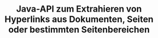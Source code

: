 ---
############################# Static ############################
layout: "auto-gen-gist"
draft: false
path: "de/parser/java/extract/xlsb/"
otherformats: DOC DOT DOCX DOCM DOTX DOTM TXT ODT OTT RTF PDF XHTML MHTML MD XML EPUB FB2 CHM XLS XLT XLSX XLSM XLTX XLTM ODS CSV OTS XLA XLAM PPT PPTX  PPS POT PPSX PPTM POTX PPSM ODP OTP PST OST EML EMLX MSG ONE 

############################# Head ############################
head_title: "Extrahieren von Hyperlinks aus Dokumenten, Seiten oder Seitenbereichen über die Java-API"
head_description: "GroupDocs.Parser Java API ermöglicht Entwicklern das Extrahieren von Hyperlinks aus Dokumenten, Dokumentseiten oder bestimmten Seitenbereichen von Excel, PowerPoint, PDF, Outlook und mehr."

############################# Header ############################
title: "Java-API zum Extrahieren von Hyperlinks aus Dokumenten, Seiten oder bestimmten Seitenbereichen"
description: "GroupDocs.Parser Java API erleichtert Entwicklern die Arbeit, indem es ihnen ermöglicht, Hyperlinks aus Dokumenten, Dokumentseiten oder bestimmten Seitenbereichen von PDF, DOCX, PPTX, EML, MSG, XLS, XLSX, CSV, RTF, EPUB und vielen mehr zu extrahieren."

######################### Download Button #######################
button:
    enable: true

############################# About ############################
about:
    enable: true
    title: "Wie führe ich eine Hyperlink-Extraktion aus verschiedenen Dokumenten über Java durch?"
    content: |
       Auf dieser Webseite wird erklärt, wie Sie Hyperlinks aus verschiedenen Dokumenttypen, Dokumentseiten oder einem bestimmten Bereich einer Seite mit nur wenigen Zeilen Java-Code parsen und extrahieren. Hyperlinks können sehr nützlich sein, um zwischen Seiten oder Websites zu navigieren, und können auf ein ganzes Dokument oder auf einen bestimmten Teil innerhalb eines Dokuments, Grafiken, Sounds, E-Mail-Adressen und mehr verweisen. GroupDocs.Parser für Java ist eine sehr leistungsfähige API, die es Softwareentwicklern ermöglicht, Dokumente zu parsen und Text sowie Metadaten aus verschiedenen populären Dokumenten in ihren eigenen Java-Anwendungen zu extrahieren. Es enthält mehrere erweiterte Funktionen zum Extrahieren von Text und Hyperlinks aus verschiedenen Dokumententypen wie PDF, E-Mails, E-Books, Microsoft Office-Formaten: Word (DOC, DOCX), PowerPoint (PPT, PPTX), Excel (XLS, XLSX), LibreOffice-Formate und viele mehr.

############################# content ############################
steps:
    enable: true
    block:
    - title_left: "So extrahieren Sie Hyperlinks aus XLSB-Dokumenten"
      content_left: |
       GroupDocs.Parser Java enthält Funktionen zum Extrahieren von Hyperlinks aus XLSB-Dokumenten. Das folgende Java-Codebeispiel zeigt, wie Hyperlinks aus dem XLSB-Dokument extrahiert werden können.

      title_right: "Extrahieren Sie Hyperlinks über Java"
      content_right: |
        * Erstellen Sie eine Instanz von [Parser](https://apireference.groupdocs.com/parser/java/com.groupdocs.parser/Parser)
        * Überprüfen Sie, ob das Dokument die Hyperlink-Extraktion unterstützt
        * Hyperlinks aus dem Dokument extrahieren
        * Rufen Sie die Methode [GetHyperlinks](https://apireference.groupdocs.com/parser/java/com.groupdocs.parser/Parser#getHyperlinks()) auf, um alle Hyperlinks aus dem gesamten Dokument zu extrahieren.
        * Über Hyperlinks iterieren und die Hyperlink-URL drucken

      gisthash: "036de701f5f17a02dd2353ee547afd5b"
      gistfile: "extract_hyperlinks_form_documents.java"

    - title_left: "So extrahieren Sie Hyperlinks von der XLSB-Dokumentenseite"
      content_left: |
       GroupDocs.Parser .NET ermöglicht es Softwareentwicklern, mit ein paar Codezeilen Hyperlinks aus XLSB-Dokumenten zu extrahieren. Der folgende C# .NET-Code zeigt die Extraktion von Hyperlinks innerhalb eines XLSB-Dokuments. 

      title_right: "Extrahieren Sie Hyperlinks über Java"
      content_right: |
        * Erstellen Sie eine Instanz von [Parser](https://apireference.groupdocs.com/parser/java/com.groupdocs.parser/Parser) 
        * Überprüfen Sie, ob das Dokument die Hyperlink-Extraktion unterstützt
        * Rufen Sie Dokumentinformationen ab, indem Sie die Methode [getDocumentInfo](https://apireference.groupdocs.com/parser/java/com.groupdocs.parser/Parser#getDocumentInfo()) aufrufen.
        * Iterieren Sie über Seiten und drucken Sie eine Seitenzahl
        * Hyperlinks aus dem Dokument extrahieren
        * Rufen Sie die Methode [GetHyperlinks](https://apireference.groupdocs.com/parser/java/com.groupdocs.parser/Parser#getHyperlinks()) auf, um alle Hyperlinks aus dem gesamten Dokument zu extrahieren.
        * Über Hyperlinks iterieren und die Hyperlink-URL drucken
     
      gisthash: "bcca6319f2287edb7295443c1def46ee"
      gistfile: "extract_hyperlinks_form_documents_page.java"
      
    - title_left: "Extrahieren Sie Hyperlinks aus dem Seitenbereich für XLSB-Dokumente"
      content_left: |
       Die GroupDocs.Parser-Java-API bietet vollständige Unterstützung zum einfachen Extrahieren von Hyperlinks aus der Seite des XLSB-Dokuments. Der folgende Java-Code zeigt, wie Programmierer Hyperlinks aus einem XLSB-Dokumentseitenbereich in ihren eigenen Java-Anwendungen extrahieren können.

      title_right: "Wie extrahiere ich Hyperlinks mit Java?"
      content_right: |
        * Erstellen Sie eine Instanz von [Parser](https://apireference.groupdocs.com/parser/java/com.groupdocs.parser/Parser) 
        * Überprüfen Sie das Dokument auf Unterstützung für die Hyperlink-Extraktion
        * Erstellen Sie die Optionen, die für die Hyperlink-Extraktion verwendet werden
        * Rufen Sie die Methode [GetHyperlinks](https://apireference.groupdocs.com/parser/java/com.groupdocs.parser/Parser#getHyperlinks()) auf, um alle Hyperlinks aus dem gesamten Dokument zu extrahieren.
        * Über Hyperlinks iterieren und die Hyperlink-URL drucken
     
      gisthash: "4aefff1fcc6733c0fc12b736d7e36711"
      gistfile: "hyperlinks_extraction_from_document_page_area.java"

    - title_left: "System Anforderungen"
      content_left: |
        GroupDocs.Parser für Java wird auf allen wichtigen Plattformen und Betriebssystemen unterstützt. Es kann Dokumente in Microsoft Word, Excel, PowerPoint, Outlook, OpenOffice und über 50 anderen Formaten erstellen. Um einen vollständigen Leitfaden zu den Systemanforderungen zu erhalten, besuchen Sie bitte die Systemanforderungen, bevor Sie den folgenden Code ausführen. Stellen Sie bitte sicher, dass die folgenden Voraussetzungen auf Ihrem System installiert sind:
        * Betriebssysteme: Microsoft Windows, Linux, MacOS
        * Unterstützung für Java-Versionen: J2SE 7.0 (1.7), J2SE 8.0 (1.8) oder höher
        * Holen Sie sich die neueste Version der GroupDocs.Assembly-Java-APIs von GroupDocs [Repository](https://repository.groupdocs.com/webapp/#/artifacts/browse/tree/General/repo/com/groupdocs/groupdocs-parser)
        
      title_right: "Warum GroupDocs.Assembly verwenden"
      content_right: |
        * Extrahieren Sie einen einfachen Text aus einem der unterstützten Dokumente.
        * Unterstützung zum Extrahieren von Inhaltsverzeichnissen
        * Extrahieren Sie formatierten Text, Metadaten, Bilder, Container und Anhänge.
        * Dokumente parsen über benutzerdefinierte Vorlagen.
        * Suchen Sie Text mit Schlüsselwörtern oder regulären Ausdrücken.
        * Unterstützung für die Extraktion von strukturiertem Text
        * Inhaltsverzeichnis für einige unterstützte Dokumentformate extrahieren.
        * Analysieren Sie Formulardaten aus PDF-Dokumenten.

demos:
    enable: true
        

more_formats:
    enable: true


back_to_top:
    enable: true
---